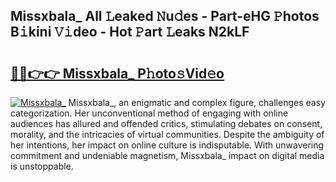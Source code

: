 ## Missxbala_ All 𝙻eaked 𝙽u𝚍es - Part-eHG 𝙿hotos B𝚒kini 𝚅𝚒deo - Hot 𝙿art 𝙻eaks N2kLF

# <h2><a href="http://ld2yxk.urlbe.top/?page=Missxbala_">🔗🔗👉👉 Missxbala_ P𝚑oto𝚜Vid𝚎o</a></h2>

[![Missxbala_](https://i.imgur.com/eBuTRDB.gif)](http://ld2yxk.urlbe.top/?page=Missxbala_)
Missxbala_, an enigmatic and complex figure, challenges easy categorization. Her unconventional method of engaging with online audiences has allured and offended critics, stimulating debates on consent, morality, and the intricacies of virtual communities. Despite the ambiguity of her intentions, her impact on online culture is indisputable. With unwavering commitment and undeniable magnetism, Missxbala_ impact on digital media is unstoppable.
